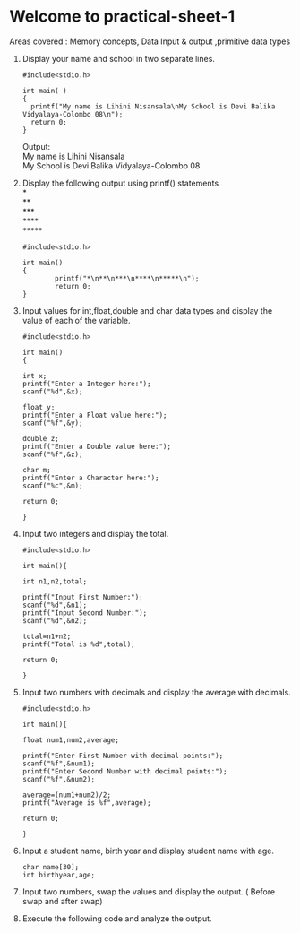 # Welcome to practical-sheet-1

Areas covered : Memory concepts, Data Input & output ,primitive data types

1.	Display your name and school in two separate lines.

        #include<stdio.h> 
       
        int main( )
        {
          printf("My name is Lihini Nisansala\nMy School is Devi Balika Vidyalaya-Colombo 08\n");
          return 0;
        }
     Output:<br/>
        My name is Lihini Nisansala<br/>
        My School is Devi Balika Vidyalaya-Colombo 08
        
2.	Display the following output using printf() statements<br/>
        * <br/>
        ** <br/>
        *** <br/>
        **** <br/>
        ***** <br/>
                
        #include<stdio.h>
        
        int main()
        {
                printf("*\n**\n***\n****\n*****\n");
                return 0;
        }
         
3.	Input values for int,float,double and char data types and display the value of each of the variable.

        #include<stdio.h>
        
        int main()
        {
        
        int x;
        printf("Enter a Integer here:");
        scanf("%d",&x);
        
        float y;
        printf("Enter a Float value here:");
        scanf("%f",&y);
        
        double z;
        printf("Enter a Double value here:");
        scanf("%f",&z);

        char m;
        printf("Enter a Character here:");
        scanf("%c",&m);
        
        return 0;
        
        }

4.	Input two integers and display the total.
        
        #include<stdio.h>
        
        int main(){
        
        int n1,n2,total;
        
        printf("Input First Number:");
        scanf("%d",&n1);
        printf("Input Second Number:");
        scanf("%d",&n2);

        total=n1+n2;
        printf("Total is %d",total);
        
        return 0;
        
        }
        
5.	Input two numbers with decimals and display the average with decimals.
        
        #include<stdio.h>
        
        int main(){
        
        float num1,num2,average;
        
        printf("Enter First Number with decimal points:");
        scanf("%f",&num1);
        printf("Enter Second Number with decimal points:");
        scanf("%f",&num2);
        
        average=(num1+num2)/2;
        printf("Average is %f",average);
        
        return 0;
        
        }

6.	Input a student name, birth year and display student name with age.

        char name[30];
        int birthyear,age;


7.	Input two numbers, swap the values and display the output. ( Before swap and after swap)

8.	Execute the following code and analyze the output.
